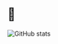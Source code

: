 #  👋
<!-- - Desarrollo en [Flutter](https://flutter.dev/)
- 🔭 Me gusta consultar lo que no se.
- 🌱 Poco a poco estoy aprendiendo está maravillosa tecnología.
- 💬 Deseas comunicarte conmigo, este es mi numero  [0992889078](https://wa.me/593992889078) -->
<!--
**GbrielGarcia/gbrielgarcia** is a ✨ _special_ ✨ repository because its `README.md` (this file) appears on your GitHub profile.
Here are some ideas to get you started:

 ...
 ...
- 👯 I’m looking to collaborate on ...
- 🤔 I’m looking for help with ...
- 💬 Ask me about ...
- 📫 How to reach me: ...
- 😄 Pronouns: ...
- ⚡ Fun fact: ...
-->


![GitHub stats](https://github-readme-stats.vercel.app/api?username=gbrielgarcia&show_icons=true&theme=dracula)

<!-- ![Top Langs](https://github-readme-stats.vercel.app/api/top-langs/?username=gbrielgarcia&layout=compact) -->
